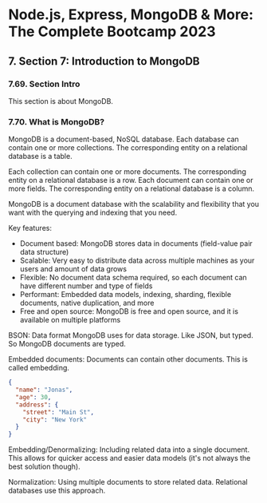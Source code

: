 # Node.js, Express, MongoDB & More: The Complete Bootcamp 2023

## 7. Section 7: Introduction to MongoDB

### 7.69. Section Intro

This section is about MongoDB.

### 7.70. What is MongoDB?

MongoDB is a document-based, NoSQL database. Each database can contain one or more collections. The corresponding entity on a relational database is a table.

Each collection can contain one or more documents. The corresponding entity on a relational database is a row. Each document can contain one or more fields. The corresponding entity on a relational database is a column.

MongoDB is a document database with the scalability and flexibility that you want with the querying and indexing that you need.

Key features:

- Document based: MongoDB stores data in documents (field-value pair data structure)
- Scalable: Very easy to distribute data across multiple machines as your users and amount of data grows
- Flexible: No document data schema required, so each document can have different number and type of fields
- Performant: Embedded data models, indexing, sharding, flexible documents, native duplication, and more
- Free and open source: MongoDB is free and open source, and it is available on multiple platforms

BSON: Data format MongoDB uses for data storage. Like JSON, but typed. So MongoDB documents are typed.

Embedded documents: Documents can contain other documents. This is called embedding.

```json
{
  "name": "Jonas",
  "age": 30,
  "address": {
    "street": "Main St",
    "city": "New York"
  }
}
```

Embedding/Denormalizing: Including related data into a single document. This allows for quicker access and easier data models (it's not always the best solution though).

Normalization: Using multiple documents to store related data. Relational databases use this approach.


